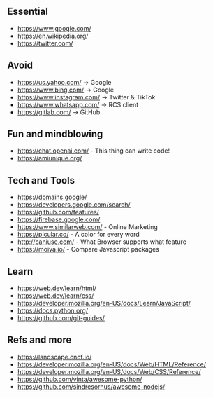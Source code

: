 ## Essential

- https://www.google.com/
- https://en.wikipedia.org/
- https://twitter.com/

## Avoid

- https://us.yahoo.com/ -> Google
- https://www.bing.com/ -> Google
- https://www.instagram.com/ -> Twitter & TikTok
- https://www.whatsapp.com/ -> RCS client
- https://gitlab.com/ -> GitHub

## Fun and mindblowing

- https://chat.openai.com/ - This thing can write code!
- https://amiunique.org/

## Tech and Tools

- https://domains.google/
- https://developers.google.com/search/
- https://github.com/features/
- https://firebase.google.com/
- https://www.similarweb.com/ - Online Marketing
- https://picular.co/ - A color for every word
- http://caniuse.com/ - What Browser supports what feature
- https://moiva.io/ - Compare Javascript packages

## Learn

- https://web.dev/learn/html/
- https://web.dev/learn/css/
- https://developer.mozilla.org/en-US/docs/Learn/JavaScript/
- https://docs.python.org/
- https://github.com/git-guides/

## Refs and more

- https://landscape.cncf.io/
- https://developer.mozilla.org/en-US/docs/Web/HTML/Reference/
- https://developer.mozilla.org/en-US/docs/Web/CSS/Reference/
- https://github.com/vinta/awesome-python/
- https://github.com/sindresorhus/awesome-nodejs/
